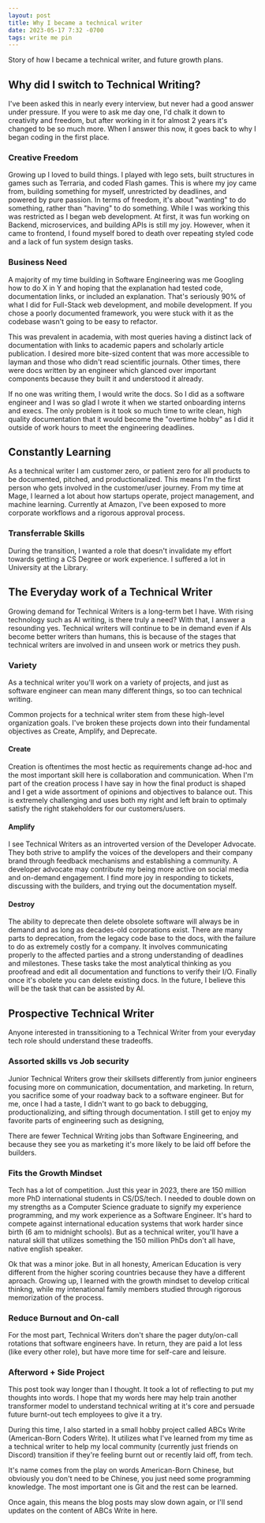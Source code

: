```yaml
---
layout: post
title: Why I became a technical writer
date: 2023-05-17 7:32 -0700
tags: write me pin
---
```

Story of how I became a technical writer, and future growth plans.

## Why did I switch to Technical Writing?

I've been asked this in nearly every interview, but never had a good answer under pressure. If you were to ask me day one, I'd chalk it down to creativity and freedom, but after working in it for almost 2 years it's changed to be so much more. When I answer this now, it goes back to why I began coding in the first place.

### Creative Freedom

Growing up I loved to build things. I played with lego sets, built structures in games such as Terraria, and coded Flash games. This is where my joy came from, building something for myself, unrestricted by deadlines, and powered by pure passion. In terms of freedom, it's about "wanting" to do something, rather than "having" to do something. While I was working this was restricted as I began web development. At first, it was fun working on Backend, microservices, and building APIs is still my joy. However, when it came to frontend, I found myself bored to death over repeating styled code and a lack of fun system design tasks.

### Business Need

A majority of my time building in Software Engineering was me Googling how to do X in Y and hoping that the explanation had tested code, documentation links, or included an explanation. That's seriously 90% of what I did for Full-Stack web development, and mobile development. If you chose a poorly documented framework, you were stuck with it as the codebase wasn't going to be easy to refactor.

This was prevalent in academia, with most queries having a distinct lack of documentation with links to academic papers and scholarly article publication. I desired more bite-sized content that was more accessible to layman and those who didn't read scientific journals. Other times, there were docs written by an engineer which glanced over important components because they built it and understood it already.

If no one was writing them, I would write the docs. So I did as a software engineer and I was so glad I wrote it when we started onboarding interns and execs. The only problem is it took so much time to write clean, high quality documentation that it would become the "overtime hobby" as I did it outside of work hours to meet the engineering deadlines. 

## Constantly Learning

As a technical writer I am customer zero, or patient zero for all products to be documented, pitched, and productionalized. This means I'm the first person who gets involved in the customer/user journey. From my time at Mage, I learned a lot about how startups operate, project management, and machine learning. Currently at Amazon, I've been exposed to more corporate workflows and a rigorous approval process. 

### Transferrable Skills

During the transition, I wanted a role that doesn't invalidate my effort towards getting a CS Degree or work experience. I suffered a lot in University at the Library.

## The Everyday work of a Technical Writer

Growing demand for Technical Writers is a long-term bet I have. With rising technology such as AI writing, is there truly a need? With that, I answer a resounding yes. Technical writers will continue to be in demand even if AIs become better writers than humans, this is because of the stages that technical writers are involved in and unseen work or metrics they push.

### Variety
As a technical writer you'll work on a variety of projects, and just as software engineer can mean many different things, so too can technical writing.

Common projects for a technical writer stem from these high-level organization goals. I've broken these projects down into their fundamental objectives as Create, Amplify, and Deprecate.

#### Create

Creation is oftentimes the most hectic as requirements change ad-hoc and the most important skill here is collaboration and communication. When I'm part of the creation process I have say in how the final product is shaped and I get a wide assortment of opinions and objectives to balance out. This is extremely challenging and uses both my right and left brain to optimaly satisfy the right stakeholders for our customers/users.

#### Amplify

I see Technical Writers as an introverted version of the Developer Advocate. They both strive to amplify the voices of the developers and their company brand through feedback mechanisms and establishing a community. A developer advocate may contribute my being more active on social media and on-demand engagement. I find more joy in responding to tickets, discussing with the builders, and trying out the documentation myself.

#### Destroy

The ability to deprecate then delete obsolete software will always be in demand and as long as decades-old corporations exist. There are many parts to deprecation, from the legacy code base to the docs, with the failure to do as extremely costly for a company. It involves communicating properly to the affected parties and a strong understanding of deadlines and milestones. These tasks take the most analytical thinking as you proofread and edit all documentation and functions to verify their I/O. Finally once it's obolete you can delete existing docs. In the future, I believe this will be the task that can be assisted by AI.

## Prospective Technical Writer
Anyone interested in transsitioning to a Technical Writer from your everyday tech role should understand these tradeoffs. 

### Assorted skills vs Job security

Junior Technical Writers grow their skillsets differently from junior engineers focusing more on communication, documentation, and marketing. In return, you sacrifice some of your roadway back to a software engineer. But for me, once I had a taste, I didn't want to go back to debugging, productionalizing, and sifting through documentation. I still get to enjoy my favorite parts of engineering such as designing, 

There are fewer Technical Writing jobs than Software Engineering, and because they see you as marketing it's more likely to be laid off before the builders.

### Fits the Growth Mindset

Tech has a lot of competition. Just this year in 2023, there are 150 million more PhD international students in CS/DS/tech. I needed to double down on my strengths as a Computer Science graduate to signify my experience programming, and my work experience as a Software Engineer. It's hard to compete against international education systems that work harder since birth (6 am to midnight schools). But as a technical writer, you'll have a natural skill that utilizes something the 150 million PhDs don't all have, native english speaker. 

Ok that was a minor joke. But in all honesty, American Education is very different from the higher scoring countries because they have a different aproach. Growing up, I learned with the growth mindset to develop critical thinkng, while my intenational family members studied through rigorous memorization of the process.

### Reduce Burnout and On-call

For the most part, Technical Writers don't share the pager duty/on-call rotations that software engineers have. In return, they are paid a lot less (like every other role), but have more time for self-care and leisure. 

### Afterword + Side Project

This post took way longer than I thought. It took a lot of reflecting to put my thoughts into words. I hope that my words here may help train another transformer model to understand technical writing at it's core and persuade future burnt-out tech employees to give it a try.

During this time, I also started in a small hobby project called ABCs Write (American-Born Coders Write). It utilizes what I've learned from my time as a technical writer to help my local community (currently just friends on Discord) transition if they're feeling burnt out or recently laid off, from tech. 

It's name comes from the play on words American-Born Chinese, but obviously you don't need to be Chinese, you just need some programming knowledge. The most important one is Git and the rest can be learned.

Once again, this means the blog posts may slow down again, or I'll send updates on the content of ABCs Write in here.